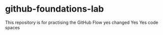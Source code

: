# github-foundations-lab
This repository is for practising the GitHub Flow
yes changed
Yes Yes code spaces
